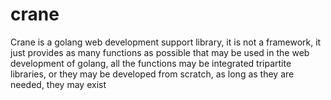 # crane
Crane is a golang web development support library, it is not a framework, it just provides as many functions as possible that may be used in the web development of golang, all the functions may be integrated tripartite libraries, or they may be developed from scratch, as long as they are needed, they may exist
